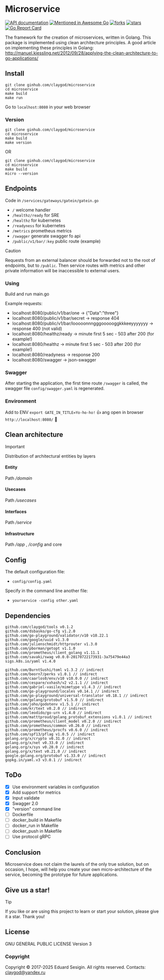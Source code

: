 # Microservice

[![API documentation](https://godoc.org/github.com/claygod/microservice?status.svg)](https://godoc.org/github.com/claygod/microservice)
[![Mentioned in Awesome Go](https://awesome.re/mentioned-badge.svg)](https://github.com/avelino/awesome-go)
[![forks](https://img.shields.io/github/forks/claygod/microservice)](https://github.com/claygod/microservice/network/members)
[![stars](https://img.shields.io/github/stars/claygod/microservice)](https://github.com/claygod/microservice/stargazers)
[![Go Report Card](https://goreportcard.com/badge/github.com/claygod/microservice)](https://goreportcard.com/report/github.com/claygod/microservice)

The framework for the creation of microservices, written in Golang.
This package is implemented using clean architecture principles.
A good article on implementing these principles in Golang:
http://manuel.kiessling.net/2012/09/28/applying-the-clean-architecture-to-go-applications/

## Install

```
git clone ginhub.com/claygod/microservice
cd microservice
make build
make run
```

Go to `localhost:8080` in your web browser

### Version

```
git clone ginhub.com/claygod/microservice
cd microservice
make build
make version
```
OR
```
git clone ginhub.com/claygod/microservice
cd microservice
make build
micro --version
```

## Endpoints

Code in `/services/gateways/gatein/gatein.go`

- `/` welcome handler
- `/healthz/ready` for SRE
- `/healthz` for kubernetes
- `/readyness` for kubernetes
- `/metrics` prometheus metrics
- `/swagger` generate swagger fo api
- `/public/v1/bar/:key` public route (example)

> [!CAUTION]
> Requests from an external balancer should be forwarded not to the root of endpoints, but to `/public`.
> Then service routes with metrics and other private information will be inaccessible to external users.

### Using

Build and run main.go

Example requests:

- localhost:8080/public/v1/bar/one -> {"Data":"three"}
- localhost:8080/public/v1/bar/secret -> response 404
- localhost:8080/public/v1/bar/looooonnngggoooooggkkkeeyyyyyyy -> response 400 (not valid)
- localhost:8080/healthz/ready -> minute first 5 sec - 503 after 200 (for example!)
- localhost:8080/healthz -> minute first 5 sec - 503 after 200 (for example!)
- localhost:8080/readyness -> response 200
- localhost:8080/swagger -> json-swagger

### Swagger

After starting the application, the first time route `/swagger` is called,
the swagger file `config/swagger.yaml` is regenerated.

### Environment

Add to ENV `export GATE_IN_TITLE=Yo-ho-ho!` :+1:
ang open in browser `http://localhost:8080/` :tada:

## Clean architecture

> [!IMPORTANT]
> Distribution of architectural entities by layers

#### Entity

Path */domain*

#### Usecases

Path */usecases*

#### Interfaces

Path */service*

#### Infrastructure

Path */app* , */config* and core

## Config

The default configuration file:
- `config/config.yaml`

Specify in the command line another file:
- `yourservice -config other.yaml`

## Dependencies

	github.com/claygod/tools v0.1.2
	github.com/dsbasko/go-cfg v1.2.0
	github.com/go-playground/validator/v10 v10.22.1
	github.com/google/uuid v1.3.0
	github.com/julienschmidt/httprouter v1.3.0
	github.com/pborman/getopt v1.1.0
	github.com/prometheus/client_golang v1.11.1
	github.com/savaki/swag v0.0.0-20170722173931-3a75479e44a3
	sigs.k8s.io/yaml v1.4.0

	github.com/BurntSushi/toml v1.3.2 // indirect
	github.com/beorn7/perks v1.0.1 // indirect
	github.com/caarlos0/env/v10 v10.0.0 // indirect
	github.com/cespare/xxhash/v2 v2.1.1 // indirect
	github.com/gabriel-vasile/mimetype v1.4.3 // indirect
	github.com/go-playground/locales v0.14.1 // indirect
	github.com/go-playground/universal-translator v0.18.1 // indirect
	github.com/golang/protobuf v1.5.0 // indirect
	github.com/joho/godotenv v1.5.1 // indirect
	github.com/kr/text v0.2.0 // indirect
	github.com/leodido/go-urn v1.4.0 // indirect
	github.com/matttproud/golang_protobuf_extensions v1.0.1 // indirect
	github.com/prometheus/client_model v0.2.0 // indirect
	github.com/prometheus/common v0.26.0 // indirect
	github.com/prometheus/procfs v0.6.0 // indirect
	github.com/spf13/pflag v1.0.5 // indirect
	golang.org/x/crypto v0.31.0 // indirect
	golang.org/x/net v0.33.0 // indirect
	golang.org/x/sys v0.28.0 // indirect
	golang.org/x/text v0.21.0 // indirect
	google.golang.org/protobuf v1.33.0 // indirect
	gopkg.in/yaml.v3 v3.0.1 // indirect

## ToDo

- [x] Use environment variables in configuration
- [x] Add support for metrics
- [x] Input validate
- [x] Swagger 2.0
- [x] "version" command line
- [ ] Dockerfile
- [ ] docker_build in Makefile
- [ ] docker_run in Makefile
- [ ] docker_push in Makefile
- [ ] Use protocol gRPC

## Conclusion

Microservice does not claim the laurels of the only true solution, but on occasion, I hope, will help you create your own micro-architecture of the service, becoming the prototype for future applications.

## Give us a star!

> [!TIP]
> If you like or are using this project to learn or start your solution, please give it a star. Thank you!

## License

GNU GENERAL PUBLIC LICENSE Version 3

### Copyright

Copyright © 2017-2025 Eduard Sesigin. All rights reserved. Contacts: claygod@yandex.ru

